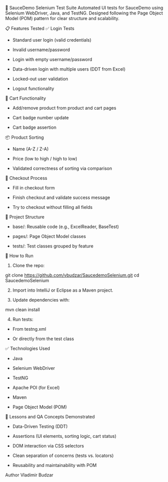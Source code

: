 🧪 SauceDemo Selenium Test Suite
Automated UI tests for SauceDemo using Selenium WebDriver, Java, and TestNG. Designed following the Page Object Model (POM) pattern for clear structure and scalability.

📋 Features Tested
✅ Login Tests
- Standard user login (valid credentials)

- Invalid username/password

- Login with empty username/password

- Data-driven login with multiple users (DDT from Excel)

- Locked-out user validation

- Logout functionality

🛒 Cart Functionality
- Add/remove product from product and cart pages

- Cart badge number update

- Cart badge assertion

📦 Product Sorting
- Name (A-Z / Z-A)

- Price (low to high / high to low)

- Validated correctness of sorting via comparison

🧾 Checkout Process
- Fill in checkout form

- Finish checkout and validate success message

- Try to checkout without filling all fields

📁 Project Structure
- base/: Reusable code (e.g., ExcelReader, BaseTest)
  
- pages/: Page Object Model classes

- tests/: Test classes grouped by feature

🚀 How to Run
1. Clone the repo:

git clone https://github.com/vbudzar/SaucedemoSelenium.git
cd SaucedemoSelenium

2. Import into IntelliJ or Eclipse as a Maven project.

3. Update dependencies with:

mvn clean install

4. Run tests:

- From testng.xml

- Or directly from the test class

✅ Technologies Used
- Java

- Selenium WebDriver

- TestNG

- Apache POI (for Excel)

- Maven

- Page Object Model (POM)

📌 Lessons and QA Concepts Demonstrated
- Data-Driven Testing (DDT)

- Assertions (UI elements, sorting logic, cart status)

- DOM interaction via CSS selectors

- Clean separation of concerns (tests vs. locators)

- Reusability and maintainability with POM

Author
Vladimir Budzar
